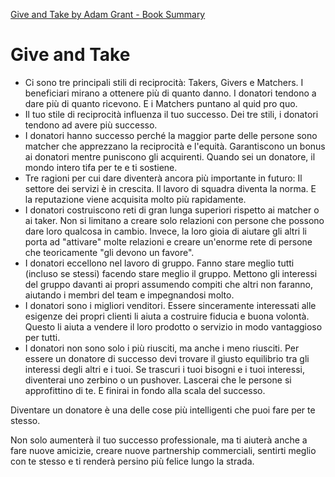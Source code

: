 [Give and Take by Adam Grant - Book Summary](https://www.njlifehacks.com/give-and-take-adam-grant-summary/)

# Give and Take
- Ci sono tre principali stili di reciprocità: Takers, Givers e Matchers. I beneficiari mirano a ottenere più di quanto danno. I donatori tendono a dare più di quanto ricevono. E i Matchers puntano al quid pro quo.
- Il tuo stile di reciprocità influenza il tuo successo. Dei tre stili, i donatori tendono ad avere più successo.
- I donatori hanno successo perché la maggior parte delle persone sono matcher che apprezzano la reciprocità e l'equità. Garantiscono un bonus ai donatori mentre puniscono gli acquirenti. Quando sei un donatore, il mondo intero tifa per te e ti sostiene.
- Tre ragioni per cui dare diventerà ancora più importante in futuro: Il settore dei servizi è in crescita. Il lavoro di squadra diventa la norma. E la reputazione viene acquisita molto più rapidamente.
- I donatori costruiscono reti di gran lunga superiori rispetto ai matcher o ai taker. Non si limitano a creare solo relazioni con persone che possono dare loro qualcosa in cambio. Invece, la loro gioia di aiutare gli altri li porta ad "attivare" molte relazioni e creare un'enorme rete di persone che teoricamente "gli devono un favore".
- I donatori eccellono nel lavoro di gruppo. Fanno stare meglio tutti (incluso se stessi) facendo stare meglio il gruppo. Mettono gli interessi del gruppo davanti ai propri assumendo compiti che altri non faranno, aiutando i membri del team e impegnandosi molto.
- I donatori sono i migliori venditori. Essere sinceramente interessati alle esigenze dei propri clienti li aiuta a costruire fiducia e buona volontà. Questo li aiuta a vendere il loro prodotto o servizio in modo vantaggioso per tutti.
- I donatori non sono solo i più riusciti, ma anche i meno riusciti. Per essere un donatore di successo devi trovare il giusto equilibrio tra gli interessi degli altri e i tuoi. Se trascuri i tuoi bisogni e i tuoi interessi, diventerai uno zerbino o un pushover. Lascerai che le persone si approfittino di te. E finirai in fondo alla scala del successo.

Diventare un donatore è una delle cose più intelligenti che puoi fare per te stesso.

Non solo aumenterà il tuo successo professionale, ma ti aiuterà anche a fare nuove amicizie, creare nuove partnership commerciali, sentirti meglio con te stesso e ti renderà persino più felice lungo la strada.